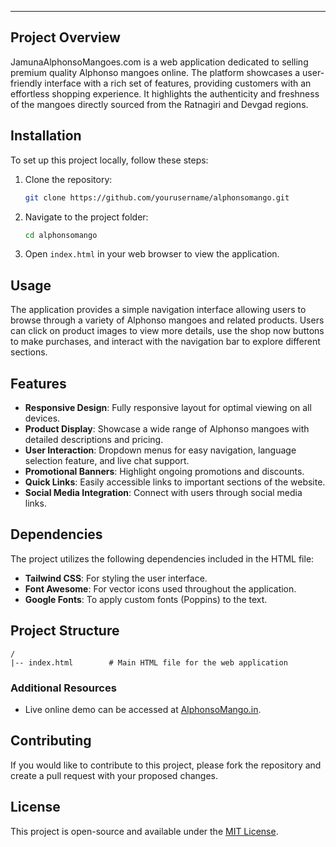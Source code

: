 
---


## Project Overview
JamunaAlphonsoMangoes.com is a web application dedicated to selling premium quality Alphonso mangoes online. The platform showcases a user-friendly interface with a rich set of features, providing customers with an effortless shopping experience. It highlights the authenticity and freshness of the mangoes directly sourced from the Ratnagiri and Devgad regions.

## Installation
To set up this project locally, follow these steps:

1. Clone the repository:
   ```bash
   git clone https://github.com/yourusername/alphonsomango.git
   ```
   
2. Navigate to the project folder:
   ```bash
   cd alphonsomango
   ```

3. Open `index.html` in your web browser to view the application.

## Usage
The application provides a simple navigation interface allowing users to browse through a variety of Alphonso mangoes and related products. Users can click on product images to view more details, use the shop now buttons to make purchases, and interact with the navigation bar to explore different sections.

## Features
- **Responsive Design**: Fully responsive layout for optimal viewing on all devices.
- **Product Display**: Showcase a wide range of Alphonso mangoes with detailed descriptions and pricing.
- **User Interaction**: Dropdown menus for easy navigation, language selection feature, and live chat support.
- **Promotional Banners**: Highlight ongoing promotions and discounts.
- **Quick Links**: Easily accessible links to important sections of the website.
- **Social Media Integration**: Connect with users through social media links.

## Dependencies
The project utilizes the following dependencies included in the HTML file:
- **Tailwind CSS**: For styling the user interface.
- **Font Awesome**: For vector icons used throughout the application.
- **Google Fonts**: To apply custom fonts (Poppins) to the text.

## Project Structure
```
/
|-- index.html        # Main HTML file for the web application
```

### Additional Resources
- Live online demo can be accessed at [AlphonsoMango.in](https://alphonsomango.in).

## Contributing
If you would like to contribute to this project, please fork the repository and create a pull request with your proposed changes.

## License
This project is open-source and available under the [MIT License](LICENSE).

